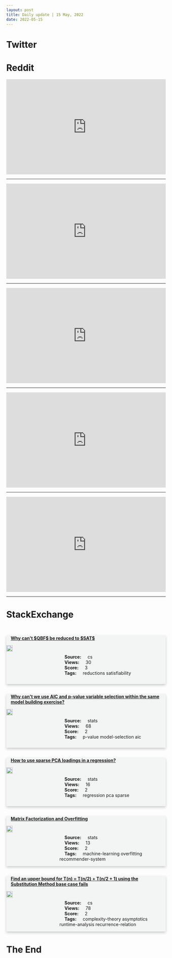 ```yaml
---
layout: post
title: Daily update | 15 May, 2022
date: 2022-05-15
---
```


<script async src="https://platform.twitter.com/widgets.js" charset="utf-8"></script>


<script src='https://storage.ko-fi.com/cdn/scripts/overlay-widget.js'></script>
<script>
  kofiWidgetOverlay.draw('themldojo', {
    'type': 'floating-chat',
    'floating-chat.donateButton.text': 'Support me',
    'floating-chat.donateButton.background-color': '#f45d22',
    'floating-chat.donateButton.text-color': '#fff'
  });
</script>

# Twitter 

<blockquote class="twitter-tweet"><a href="https://twitter.com/JoshNissan/status/1525276608482770944"></a></blockquote>

<blockquote class="twitter-tweet"><a href="https://twitter.com/antoniogm/status/1525338779241680897"></a></blockquote>

<blockquote class="twitter-tweet"><a href="https://twitter.com/ylecun/status/1525560489216028677"></a></blockquote>

<blockquote class="twitter-tweet"><a href="https://twitter.com/jeremyphoward/status/1525567333812826112"></a></blockquote>

<blockquote class="twitter-tweet"><a href="https://twitter.com/KirkDBorne/status/1525325435428544512"></a></blockquote>

<blockquote class="twitter-tweet"><a href="https://twitter.com/ylecun/status/1525564544667484160"></a></blockquote>

<blockquote class="twitter-tweet"><a href="https://twitter.com/ylecun/status/1525540832027234304"></a></blockquote>

<blockquote class="twitter-tweet"><a href="https://twitter.com/ylecun/status/1525561662014640133"></a></blockquote>

<blockquote class="twitter-tweet"><a href="https://twitter.com/ylecun/status/1525561272540049409"></a></blockquote>

<blockquote class="twitter-tweet"><a href="https://twitter.com/ylecun/status/1525560708712349699"></a></blockquote>

# Reddit 

<iframe id="reddit-embed" src="https://www.redditmedia.com/r/datascience/comments/upfigh/elon_musk_said_his_team_is_going_to_do_a_random?ref_source=embed&amp;ref=share&amp;embed=true" sandbox="allow-scripts allow-same-origin allow-popups" style="border: none;" height="300" width="100%" scrolling="yes"></iframe>
<hr style="width:100%;text-align:left;margin-left:0">
<iframe id="reddit-embed" src="https://www.redditmedia.com/r/MachineLearning/comments/upl33c/d_research_director_at_deepmind_says_all_we_need?ref_source=embed&amp;ref=share&amp;embed=true" sandbox="allow-scripts allow-same-origin allow-popups" style="border: none;" height="300" width="100%" scrolling="yes"></iframe>
<hr style="width:100%;text-align:left;margin-left:0">
<iframe id="reddit-embed" src="https://www.redditmedia.com/r/datascience/comments/up5qar/how_can_i_plot_data_from_a_csv_file_that_is_too?ref_source=embed&amp;ref=share&amp;embed=true" sandbox="allow-scripts allow-same-origin allow-popups" style="border: none;" height="300" width="100%" scrolling="yes"></iframe>
<hr style="width:100%;text-align:left;margin-left:0">
<iframe id="reddit-embed" src="https://www.redditmedia.com/r/MachineLearning/comments/upp41g/p_i_made_an_opensource_demo_of_openais_clip_model?ref_source=embed&amp;ref=share&amp;embed=true" sandbox="allow-scripts allow-same-origin allow-popups" style="border: none;" height="300" width="100%" scrolling="yes"></iframe>
<hr style="width:100%;text-align:left;margin-left:0">
<iframe id="reddit-embed" src="https://www.redditmedia.com/r/MachineLearning/comments/upgbzp/r_predicting_the_elections_with_deep_learning?ref_source=embed&amp;ref=share&amp;embed=true" sandbox="allow-scripts allow-same-origin allow-popups" style="border: none;" height="300" width="100%" scrolling="yes"></iframe>
<hr style="width:100%;text-align:left;margin-left:0">

<style>
.card {
box-shadow: 0 4px 8px 0 rgba(0,0,0,0.2);
transition: 0.3s;
width: 100%;
background-color: #F3F4F4;
}
p{
    margin-left:  3em;
    padding-top: 1em;
}
.part2{
    display: grid;
    grid-template-columns: 1fr 3fr;
}
h4{
    margin: 1em;
}

.card:hover {
box-shadow: 0 8px 16px 0 rgba(0,0,0,0.2);
}
b {
padding: 2px 16px;
}
</style>
  
# StackExchange 


  <br>
  <div class="card">
  <h4><a href='https://cs.stackexchange.com/questions/151554/why-cant-qbf-be-reduced-to-sat'>Why can&#39;t $QBF$ be reduced to $SAT$</a></h4> 
  <div class="part2">
      <img src="https://cdn.sstatic.net/Sites/cs/Img/apple-touch-icon@2.png?v=324a3e0c2b03" alt="Img missing!" style="width:40%">
      <p><b>Source:</b> cs<br><b>Views:</b> 30<br><b>Score:</b> 3<br><b>Tags:</b> <span class="badge badge-dark">reductions</span> <span class="badge badge-dark">satisfiability</span></p> 
  </div>
  </div>
      
  <br>
  <div class="card">
  <h4><a href='https://stats.stackexchange.com/questions/575252/why-cant-we-use-aic-and-p-value-variable-selection-within-the-same-model-buildi'>Why can&#39;t we use AIC and p-value variable selection within the same model building exercise?</a></h4> 
  <div class="part2">
      <img src="https://cdn.sstatic.net/Sites/stats/Img/apple-touch-icon@2.png?v=344f57aa10cc" alt="Img missing!" style="width:40%">
      <p><b>Source:</b> stats<br><b>Views:</b> 68<br><b>Score:</b> 2<br><b>Tags:</b> <span class="badge badge-dark">p-value</span> <span class="badge badge-dark">model-selection</span> <span class="badge badge-dark">aic</span></p> 
  </div>
  </div>
      
  <br>
  <div class="card">
  <h4><a href='https://stats.stackexchange.com/questions/575238/how-to-use-sparse-pca-loadings-in-a-regression'>How to use sparse PCA loadings in a regression?</a></h4> 
  <div class="part2">
      <img src="https://cdn.sstatic.net/Sites/stats/Img/apple-touch-icon@2.png?v=344f57aa10cc" alt="Img missing!" style="width:40%">
      <p><b>Source:</b> stats<br><b>Views:</b> 16<br><b>Score:</b> 2<br><b>Tags:</b> <span class="badge badge-dark">regression</span> <span class="badge badge-dark">pca</span> <span class="badge badge-dark">sparse</span></p> 
  </div>
  </div>
      
  <br>
  <div class="card">
  <h4><a href='https://stats.stackexchange.com/questions/575227/matrix-factorization-and-overfitting'>Matrix Factorization and Overfitting</a></h4> 
  <div class="part2">
      <img src="https://cdn.sstatic.net/Sites/stats/Img/apple-touch-icon@2.png?v=344f57aa10cc" alt="Img missing!" style="width:40%">
      <p><b>Source:</b> stats<br><b>Views:</b> 13<br><b>Score:</b> 2<br><b>Tags:</b> <span class="badge badge-dark">machine-learning</span> <span class="badge badge-dark">overfitting</span> <span class="badge badge-dark">recommender-system</span></p> 
  </div>
  </div>
      
  <br>
  <div class="card">
  <h4><a href='https://cs.stackexchange.com/questions/151558/find-an-upper-bound-for-tn-tn-2-tn-2-1-using-the-substitution-method'>Find an upper bound for T(n) = T(n/2) + T(n/2 + 1) using the Substitution Method base case fails</a></h4> 
  <div class="part2">
      <img src="https://cdn.sstatic.net/Sites/cs/Img/apple-touch-icon@2.png?v=324a3e0c2b03" alt="Img missing!" style="width:40%">
      <p><b>Source:</b> cs<br><b>Views:</b> 78<br><b>Score:</b> 2<br><b>Tags:</b> <span class="badge badge-dark">complexity-theory</span> <span class="badge badge-dark">asymptotics</span> <span class="badge badge-dark">runtime-analysis</span> <span class="badge badge-dark">recurrence-relation</span></p> 
  </div>
  </div>
      
# The End
